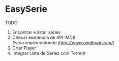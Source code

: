 # EasySerie

TODO <BR>
1. Encontrar e listar séries <BR>
2. Checar existencia de API IMDB <BR>
  <i>Estou implementando (http://www.omdbapi.com/)</i> <BR>
3. Criar Player <BR>
4. Integrar Lista de Series com Torrent <BR>
